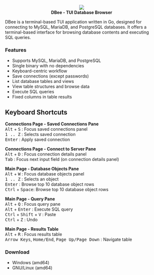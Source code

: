 <p align="center">
  <img src="https://github.com/murat-cileli/dbee/blob/main/dbee-logo.png" />
  <br>
  <strong>DBee - TUI Database Browser</strong>
</p>

DBee is a terminal-based TUI application written in Go, designed for connecting to MySQL, MariaDB, and PostgreSQL databases. It offers a terminal-based interface for browsing database contents and executing SQL queries.

### Features
- Supports MySQL, MariaDB, and PostgreSQL
- Single binary with no dependencies
- Keyboard-centric workflow
- Save connections (except passwords)
- List database tables and views
- View table structures and browse data
- Execute SQL queries
- Fixed columns in table results

## Keyboard Shortcuts

**Connections Page - Saved Connections Pane**  
<kbd>Alt</kbd> + <kbd>S</kbd> : Focus saved connections panel  
<kbd>1 .. Z</kbd> : Selects saved connection  
<kbd>Enter</kbd> : Apply saved connection  

**Connections Page - Connect to Server Pane**  
<kbd>Alt</kbd> + <kbd>D</kbd> : Focus connection details panel  
<kbd>Tab</kbd> : Focus next input field (on connection details panel)  

**Main Page - Database Objects Pane**  
<kbd>Alt</kbd> + <kbd>W</kbd> : Focus database objects panel  
<kbd>1 .. Z</kbd> : Selects an object  
<kbd>Enter</kbd> : Browse top 10 database object rows  
<kbd>Ctrl</kbd> + <kbd>Space</kbd>: Browse top 10 database object rows  

**Main Page - Query Pane**  
<kbd>Alt</kbd> + <kbd>Q</kbd> : Focus query pane  
<kbd>Alt</kbd> + <kbd>Enter</kbd> : Execute SQL query  
<kbd>Ctrl</kbd> + <kbd>Shift</kbd> + <kbd>V</kbd> : Paste  
<kbd>Ctrl</kbd> + <kbd>Z</kbd> : Undo  

**Main Page - Results Table**  
<kbd>Alt</kbd> + <kbd>R</kbd> : Focus results table  
<kbd>Arrow Keys</kbd>, <kbd>Home/End</kbd>, <kbd>Page Up/Page Down</kbd> : Navigate table

### Download
- Windows (amd64)
- GNU/Linux (amd64)
